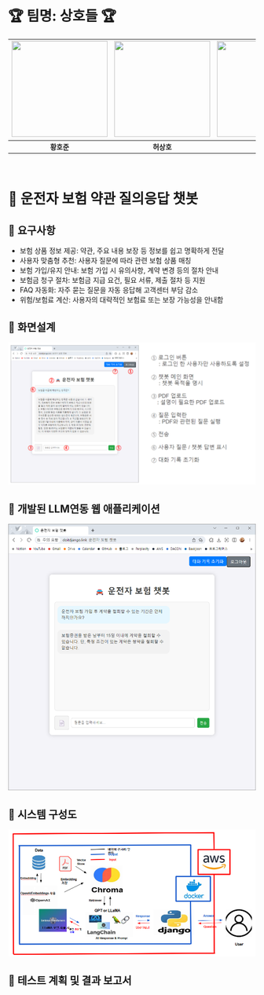 # 🏆 **팀명: 상호들** 🏆

| <img src="https://lh3.googleusercontent.com/a-/ALV-UjVorSzGodCrmHOqo72yEiWywzdzetN0vFYGzbYMAZEjW8lT3zSDjg=s100-p-k-rw-no" width="195" height="195"/> | <img src="https://lh3.googleusercontent.com/a-/ALV-UjVorSzGodCrmHOqo72yEiWywzdzetN0vFYGzbYMAZEjW8lT3zSDjg=s100-p-k-rw-no" width="195" height="195"/> | <img src="https://lh3.googleusercontent.com/a-/ALV-UjVorSzGodCrmHOqo72yEiWywzdzetN0vFYGzbYMAZEjW8lT3zSDjg=s100-p-k-rw-no" width="195" height="195"/> | <img src="https://lh3.googleusercontent.com/a-/ALV-UjVorSzGodCrmHOqo72yEiWywzdzetN0vFYGzbYMAZEjW8lT3zSDjg=s100-p-k-rw-no" width="195" height="195"/> |
|:-------------------------------------:|:-------------------------------------:|:-------------------------------------:|:-------------------------------------:|
|  **황호준**                         |  **허상호**                         |  **박초연**                         |  **장정호**                         |
<br>

# 🚗 운전자 보험 약관 질의응답 챗봇
## 📌 요구사항
- 보험 상품 정보 제공:
약관, 주요 내용 보장 등 정보를 쉽고 명확하게 전달
- 사용자 맞춤형 추천:
사용자 질문에 따라 관련 보험 상품 매칭 
- 보험 가입/유지 안내:
보험 가입 시 유의사항, 계약 변경 등의 절차 안내
- 보험금 청구 절차:
보험금 지급 요건, 필요 서류, 제출 절차 등 지원
- FAQ 자동화:
자주 묻는 질문을 자동 응답해 고객센터 부담 감소
- 위험/보험료 계산:
사용자의 대략적인 보험료 또는 보장 가능성을 안내함

## 📌 화면설계
![screen](./image/screen.png)

## 📌 개발된 LLM연동 웹 애플리케이션
![web](./image/web.png)

## 📌 시스템 구성도
![Architecture](./image/architecture2.png)

## 📌 테스트 계획 및 결과 보고서
